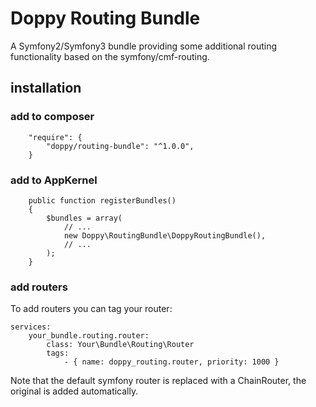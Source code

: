 # Doppy Routing Bundle

A Symfony2/Symfony3 bundle providing some additional routing functionality based on the symfony/cmf-routing.

## installation

### add to composer

````
    "require": {
        "doppy/routing-bundle": "^1.0.0",
    }
````

### add to AppKernel

````
    public function registerBundles()
    {
        $bundles = array(
            // ...
            new Doppy\RoutingBundle\DoppyRoutingBundle(),
            // ...
        );
    }
````

### add routers

To add routers you can tag your router:

````
services:
    your_bundle.routing.router:
        class: Your\Bundle\Routing\Router
        tags:
            - { name: doppy_routing.router, priority: 1000 }
````

Note that the default symfony router is replaced with a ChainRouter, the original is added automatically.